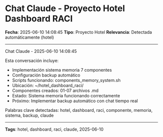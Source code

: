 # Chat Claude - Proyecto Hotel Dashboard RACI
**Fecha**: 2025-06-10 14:08:45
**Tipo**: Proyecto Hotel
**Relevancia**: Detectada automáticamente (hotel)

---

Chat Claude - 2025-06-10 14:08:45

Esta conversación incluye:
- Implementación sistema memoria 7 componentes
- Configuración backup automático
- Scripts funcionando: components_memory_system.sh
- Ubicación: ~/hotel_dashboard_raci/
- Componentes creados: 01-07 archivos .md
- Estado: Sistema memoria funcionando correctamente
- Próximo: Implementar backup automático con chat tiempo real

Palabras clave detectadas: hotel, dashboard, raci, componente, memoria, sistema, backup, claude

---

**Tags**: hotel, dashboard, raci, claude, 2025-06-10
